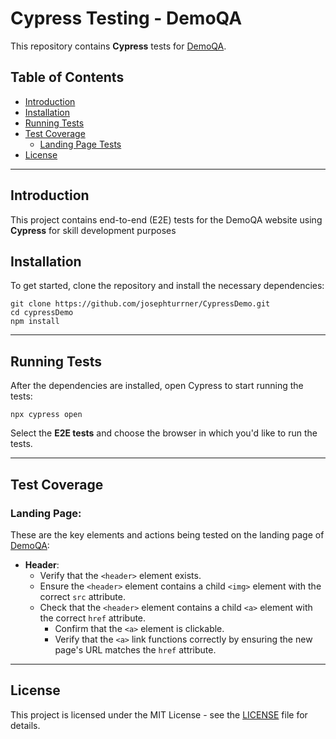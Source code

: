 # Cypress Testing - DemoQA

This repository contains **Cypress** tests for [DemoQA](https://demoqa.com/). 

## Table of Contents

- [Introduction](#introduction)
- [Installation](#installation)
- [Running Tests](#running-tests)
- [Test Coverage](#test-coverage)
  - [Landing Page Tests](#landing-page)
- [License](#license)

---

## Introduction

This project contains end-to-end (E2E) tests for the DemoQA website using **Cypress** for skill development purposes

## Installation

To get started, clone the repository and install the necessary dependencies:

```
git clone https://github.com/josephturrner/CypressDemo.git
cd cypressDemo
npm install
```

---

## Running Tests

After the dependencies are installed, open Cypress to start running the tests:

```
npx cypress open
```

Select the **E2E tests** and choose the browser in which you'd like to run the tests.

---

## Test Coverage

### Landing Page:

These are the key elements and actions being tested on the landing page of [DemoQA](https://demoqa.com/):

- **Header**:
  - Verify that the `<header>` element exists.
  - Ensure the `<header>` element contains a child `<img>` element with the correct `src` attribute.
  - Check that the `<header>` element contains a child `<a>` element with the correct `href` attribute.
    - Confirm that the `<a>` element is clickable.
    - Verify that the `<a>` link functions correctly by ensuring the new page's URL matches the `href` attribute.

---

## License

This project is licensed under the MIT License - see the [LICENSE](LICENSE) file for details.
